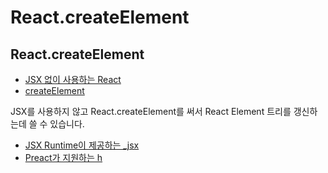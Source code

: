 # React.createElement

## React.createElement

* [JSX 없이 사용하는 React](https://ko.legacy.reactjs.org/docs/react-without-jsx.html)
* [createElement](https://react.dev/reference/react/createElement)

JSX를 사용하지 않고 React.createElement를 써서 React Element 트리를 갱신하는데 쓸 수 있습니다.

* [JSX Runtime이 제공하는 \_jsx](https://legacy.reactjs.org/blog/2020/09/22/introducing-the-new-jsx-transform.html)
* [Preact가 지원하는 h](https://preactjs.com/guide/v10/api-reference/#h--createelement)
